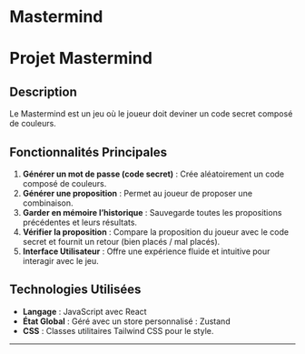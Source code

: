 # Mastermind 
# Projet Mastermind

## Description
Le Mastermind est un jeu où le joueur doit deviner un code secret composé de couleurs. 

## Fonctionnalités Principales
1. **Générer un mot de passe (code secret)** : Crée aléatoirement un code composé de couleurs.
2. **Générer une proposition** : Permet au joueur de proposer une combinaison.
3. **Garder en mémoire l’historique** : Sauvegarde toutes les propositions précédentes et leurs résultats.
4. **Vérifier la proposition** : Compare la proposition du joueur avec le code secret et fournit un retour (bien placés / mal placés).
5. **Interface Utilisateur** : Offre une expérience fluide et intuitive pour interagir avec le jeu.

## Technologies Utilisées
- **Langage** : JavaScript avec React
- **État Global** : Géré avec un store personnalisé : Zustand
- **CSS** : Classes utilitaires Tailwind CSS pour le style.

---
   
